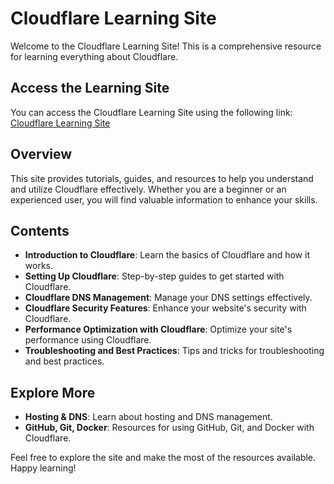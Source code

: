 # Cloudflare Learning Site

Welcome to the Cloudflare Learning Site! This is a comprehensive resource for learning everything about Cloudflare.

## Access the Learning Site

You can access the Cloudflare Learning Site using the following link: [Cloudflare Learning Site](https://www.cloudflare.com/learning/)

## Overview

This site provides tutorials, guides, and resources to help you understand and utilize Cloudflare effectively. Whether you are a beginner or an experienced user, you will find valuable information to enhance your skills.

## Contents

- **Introduction to Cloudflare**: Learn the basics of Cloudflare and how it works.
- **Setting Up Cloudflare**: Step-by-step guides to get started with Cloudflare.
- **Cloudflare DNS Management**: Manage your DNS settings effectively.
- **Cloudflare Security Features**: Enhance your website's security with Cloudflare.
- **Performance Optimization with Cloudflare**: Optimize your site's performance using Cloudflare.
- **Troubleshooting and Best Practices**: Tips and tricks for troubleshooting and best practices.

## Explore More

- **Hosting & DNS**: Learn about hosting and DNS management.
- **GitHub, Git, Docker**: Resources for using GitHub, Git, and Docker with Cloudflare.

Feel free to explore the site and make the most of the resources available. Happy learning!

